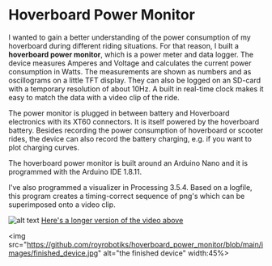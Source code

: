 # Hoverboard Power Monitor

I wanted to gain a better understanding of the power consumption of my hoverboard during different riding situations. For that reason, I built a **hoverboard power monitor**, which is a power meter and data logger. The device measures Amperes and Voltage and calculates the current power consumption in Watts. The measurements are shown as numbers and as oscillograms on a little TFT display. They can also be logged on an SD-card with a temporary resolution of about 10Hz. A built in real-time clock makes it easy to match the data with a video clip of the ride.

The power monitor is plugged in between battery and Hoverboard electronics with its XT60 connectors. It is itself powered by the hoverboard battery. Besides recording the power consumption of hoverboard or scooter rides, the device can also record the battery charging, e.g. if you want to plot charging curves.

The hoverboard power monitor is built around an Arduino Nano and it is programmed with the Arduino IDE 1.8.11.

I've also programmed a visualizer in Processing 3.5.4. Based on a logfile, this program creates a timing-correct sequence of png's which can be superimposed onto a video clip. 

![alt text](https://github.com/royrobotiks/hoverboard_power_monitor/blob/main/images/hoverboard_power_monitor.gif "hoverboard ride with superimposed power data")
[Here's a longer version of the video above](https://niklasroy.com/hoverhack/videos/power_monitor_overlay.mp4)


 
<img src="https://github.com/royrobotiks/hoverboard_power_monitor/blob/main/images/finished_device.jpg" alt="the finished device" width:45%>



